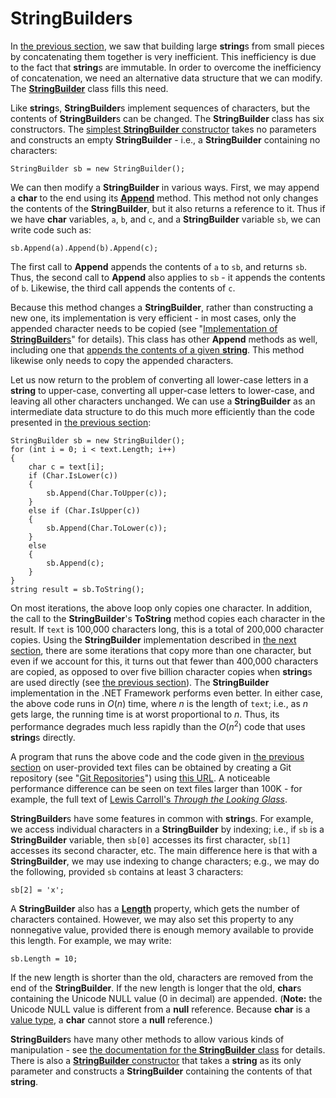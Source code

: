 # StringBuilders

In [the previous
section](/~rhowell/DataStructures/redirect/string-desc), we saw that
building large **string**s from small pieces by concatenating them
together is very inefficient. This inefficiency is due to the fact that
**string**s are immutable. In order to overcome the inefficiency of
concatenation, we need an alternative data structure that we can modify.
The
[**StringBuilder**](http://msdn.microsoft.com/en-us/library/system.text.stringbuilder\(v=vs.110\).aspx)
class fills this need.

Like **string**s, **StringBuilder**s implement sequences of characters,
but the contents of **StringBuilder**s can be changed. The
**StringBuilder** class has six constructors. The [simplest
**StringBuilder**
constructor](http://msdn.microsoft.com/en-us/library/dsd3ey60\(v=vs.110\).aspx)
takes no parameters and constructs an empty **StringBuilder** - i.e., a
**StringBuilder** containing no characters:

    StringBuilder sb = new StringBuilder();

We can then modify a **StringBuilder** in various ways. First, we may
append a **char** to the end using its
[**Append**](http://msdn.microsoft.com/en-us/library/yet24s7b\(v=vs.110\).aspx)
method. This method not only changes the contents of the
**StringBuilder**, but it also returns a reference to it. Thus if we
have **char** variables, `a`, `b`, and `c`, and a **StringBuilder**
variable `sb`, we can write code such as:

    sb.Append(a).Append(b).Append(c);

The first call to **Append** appends the contents of `a` to `sb`, and
returns `sb`. Thus, the second call to **Append** also applies to `sb` -
it appends the contents of `b`. Likewise, the third call appends the
contents of `c`.

Because this method changes a **StringBuilder**, rather than
constructing a new one, its implementation is very efficient - in most
cases, only the appended character needs to be copied (see
"[Implementation of
**StringBuilder**s](/~rhowell/DataStructures/redirect/stringbuilder-impl)"
for details). This class has other **Append** methods as well, including
one that [appends the contents of a given
**string**](http://msdn.microsoft.com/en-us/library/b4sc8ca8\(v=vs.110\).aspx).
This method likewise only needs to copy the appended characters.

Let us now return to the problem of converting all lower-case letters in
a **string** to upper-case, converting all upper-case letters to
lower-case, and leaving all other characters unchanged. We can use a
**StringBuilder** as an intermediate data structure to do this much more
efficiently than the code presented in [the previous
section](/~rhowell/DataStructures/redirect/string-desc):

    StringBuilder sb = new StringBuilder();
    for (int i = 0; i < text.Length; i++)
    {
        char c = text[i];
        if (Char.IsLower(c))
        {
            sb.Append(Char.ToUpper(c));
        }
        else if (Char.IsUpper(c))
        {
            sb.Append(Char.ToLower(c));
        }
        else
        {
            sb.Append(c);
        }
    }
    string result = sb.ToString();

On most iterations, the above loop only copies one character. In
addition, the call to the **StringBuilder**'s **ToString** method copies
each character in the result. If `text` is 100,000 characters long, this
is a total of 200,000 character copies. Using the **StringBuilder**
implementation described in [the next
section](/~rhowell/DataStructures/redirect/stringbuilder-impl), there
are some iterations that copy more than one character, but even if we
account for this, it turns out that fewer than 400,000 characters are
copied, as opposed to over five billion character copies when
**string**s are used directly (see [the previous
section](/~rhowell/DataStructures/redirect/string-desc)). The
**StringBuilder** implementation in the .NET Framework performs even
better. In either case, the above code runs in *O*(*n*) time, where *n*
is the length of `text`; i.e., as *n* gets large, the running time is at
worst proportional to *n*. Thus, its performance degrades much less
rapidly than the *O*(*n*<sup>2</sup>) code that uses **string**s
directly.

A program that runs the above code and the code given in [the previous
section](/~rhowell/DataStructures/redirect/string-desc) on user-provided
text files can be obtained by creating a Git repository (see "[Git
Repositories](/~rhowell/DataStructures/redirect/version-control)") using
[this URL](https://classroom.github.com/a/lQSbxCEo). A noticeable
performance difference can be seen on text files larger than 100K - for
example, the full text of [Lewis Carroll's *Through the Looking
Glass*](http://www.gutenberg.org/cache/epub/12/pg12.txt).

**StringBuilder**s have some features in common with **string**s. For
example, we access individual characters in a **StringBuilder** by
indexing; i.e., if `sb` is a **StringBuilder** variable, then `sb[0]`
accesses its first character, `sb[1]` accesses its second character,
etc. The main difference here is that with a **StringBuilder**, we may
use indexing to change characters; e.g., we may do the following,
provided `sb` contains at least 3 characters:

    sb[2] = 'x';

A **StringBuilder** also has a
[**Length**](http://msdn.microsoft.com/en-us/library/system.text.stringbuilder.length\(v=vs.110\).aspx)
property, which gets the number of characters contained. However, we may
also set this property to any nonnegative value, provided there is
enough memory available to provide this length. For example, we may
write:

    sb.Length = 10;

If the new length is shorter than the old, characters are removed from
the end of the **StringBuilder**. If the new length is longer that the
old, **char**s containing the Unicode NULL value (0 in decimal) are
appended. (**Note:** the Unicode NULL value is different from a **null**
reference. Because **char** is a [value
type](/~rhowell/DataStructures/redirect/reference-value), a **char**
cannot store a **null** reference.)

**StringBuilder**s have many other methods to allow various kinds of
manipulation - see [the documentation for the **StringBuilder**
class](http://msdn.microsoft.com/en-us/library/system.text.stringbuilder\(v=vs.110\).aspx)
for details. There is also a [**StringBuilder**
constructor](http://msdn.microsoft.com/en-us/library/5fxz4s6t\(v=vs.110\).aspx)
that takes a **string** as its only parameter and constructs a
**StringBuilder** containing the contents of that **string**.
